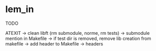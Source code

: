 # lem_in
TODO

ATEXIT
-> clean libft (rm submodule, norme, rm tests)
-> submodule mention in Makefile
-> if test dir is removed, remove lib creation from makefile
-> add header to Makefile
-> headers
